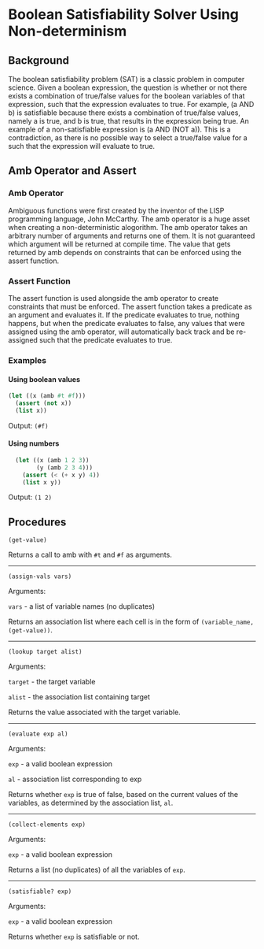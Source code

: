 # Boolean Satisfiability Solver Using Non-determinism
## Background
The boolean satisfiability problem (SAT) is a classic problem in computer science. Given a boolean expression, the question is whether or not there exists a combination of true/false values for the boolean variables of that expression, such that the expression evaluates to true. For example, (a AND b) is satisfiable because there exists a combination of true/false values, namely a is true, and b is true, that results in the expression being true. An example of a non-satisfiable expression is (a AND (NOT a)). This is a contradiction, as there is no possible way to select a true/false value for a such that the expression will evaluate to true.

## Amb Operator and Assert
### Amb Operator
Ambiguous functions were first created by the inventor of the LISP programming language, John McCarthy. The amb operator is a huge asset when creating a non-deterministic alogorithm. The amb operator takes an arbitrary number of arguments and returns one of them. It is not guaranteed which argument will be returned at compile time. The value that gets returned by amb depends on constraints that can be enforced using the assert function.

### Assert Function
The assert function is used alongside the amb operator to create constraints that must be enforced. The assert function takes a predicate as an argument and evaluates it. If the predicate evaluates to true, nothing happens, but when the predicate evaluates to false, any values that were assigned using the amb operator, will automatically back track and be re-assigned such that the predicate evaluates to true.

### Examples
#### Using boolean values
```scheme
(let ((x (amb #t #f)))
  (assert (not x))
  (list x))
```
Output: `(#f)`
 
#### Using numbers
```scheme
  (let ((x (amb 1 2 3))
        (y (amb 2 3 4)))
    (assert (< (+ x y) 4))
    (list x y))
```
Output: `(1 2)`
  
## Procedures
`(get-value)`
  
Returns a call to amb with `#t` and `#f` as arguments.
 
 ---
 
`(assign-vals vars)`
 
Arguments:

`vars` - a list of variable names (no duplicates)

Returns an association list where each cell is in the form of `(variable_name, (get-value))`.

---

`(lookup target alist)`

Arguments: 

`target` - the target variable

`alist` - the association list containing target
           
Returns the value associated with the target variable.

---

`(evaluate exp al)`

Arguments: 

`exp` - a valid boolean expression

`al` - association list corresponding to exp
           
Returns whether `exp` is true of false, based on the current values of the variables, as determined by the association list, `al`.

---

`(collect-elements exp)`

Arguments:

`exp` - a valid boolean expression

Returns a list (no duplicates) of all the variables of `exp`.

---

`(satisfiable? exp)`

Arguments:

`exp` - a valid boolean expression

Returns whether `exp` is satisfiable or not.
 
